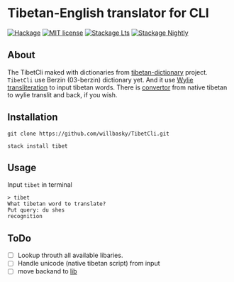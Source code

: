 # Tibetan-English translator for CLI

[![Hackage](https://img.shields.io/hackage/v/tibet.svg)](https://hackage.haskell.org/package/tibet)
[![MIT license](https://img.shields.io/badge/license-MIT-blue.svg)](LICENSE)
[![Stackage Lts](http://stackage.org/package/tibet/badge/lts)](http://stackage.org/lts/package/tibet)
[![Stackage Nightly](http://stackage.org/package/tibet/badge/nightly)](http://stackage.org/nightly/package/tibet)

## About

The TibetCli maked with dictionaries from [tibetan-dictionary](https://github.com/christiansteinert/tibetan-dictionary) project. `TibetCli` use Berzin (03-berzin) dictionary yet. And it use [Wylie transliteration](https://en.wikipedia.org/wiki/Wylie_transliteration) to input tibetan words. There is [convertor](http://www.digitaltibetan.org/cgi-bin/wylie.pl) from native tibetan to wylie translit and back, if you wish.

## Installation

    git clone https://github.com/willbasky/TibetCli.git

    stack install tibet

## Usage

Input `tibet` in terminal

    > tibet
    What tibetan word to translate?
    Put query: du shes
    recognition

## ToDo

- [ ] Lookup throuth all available libaries.
- [ ] Handle unicode (native tibetan script) from input
- [ ] move backand to [lib](https://hackage.haskell.org/package/optparse-applicative-0.14.2.0)